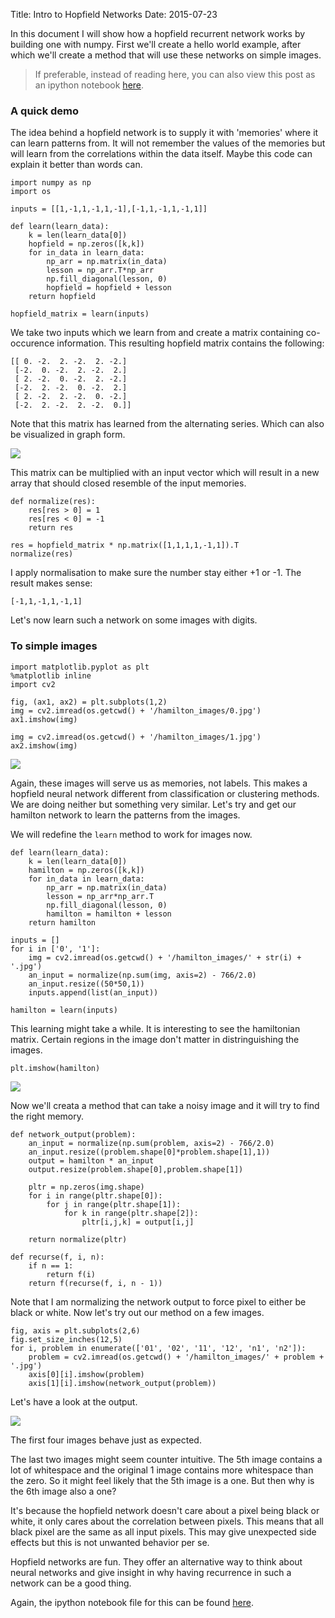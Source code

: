 Title: Intro to Hopfield Networks
Date: 2015-07-23

In this document I will show how a hopfield recurrent network works by building one with numpy. First we'll create a hello world example, after which we'll create a method that will use these networks on simple images.

> If preferable, instead of reading here, you can also view this post as an ipython notebook [here](http://nbviewer.ipython.org/gist/anonymous/01df7e791c1b2cc46baf). 

### A quick demo 

The idea behind a hopfield network is to supply it with 'memories' where it can learn patterns from. It will not remember the values of the memories but will learn from the correlations within the data itself. Maybe this code can explain it better than words can. 

	import numpy as np
	import os

	inputs = [[1,-1,1,-1,1,-1],[-1,1,-1,1,-1,1]]

	def learn(learn_data):
	    k = len(learn_data[0])
	    hopfield = np.zeros([k,k])
	    for in_data in learn_data: 
	        np_arr = np.matrix(in_data)
	        lesson = np_arr.T*np_arr
	        np.fill_diagonal(lesson, 0)
	        hopfield = hopfield + lesson
	    return hopfield

	hopfield_matrix = learn(inputs)

We take two inputs which we learn from and create a matrix containing co-occurence information. This resulting hopfield matrix contains the following: 

	[[ 0. -2.  2. -2.  2. -2.]
	 [-2.  0. -2.  2. -2.  2.]
	 [ 2. -2.  0. -2.  2. -2.]
	 [-2.  2. -2.  0. -2.  2.]
	 [ 2. -2.  2. -2.  0. -2.]
	 [-2.  2. -2.  2. -2.  0.]]

Note that this matrix has learned from the alternating series. Which can also be visualized in graph form. 

![](http://i.imgur.com/xKWDnW1.png)

This matrix can be multiplied with an input vector which will result in a new array that should closed resemble of the input memories. 

	def normalize(res):
	    res[res > 0] = 1
	    res[res < 0] = -1
	    return res

	res = hopfield_matrix * np.matrix([1,1,1,1,-1,1]).T
	normalize(res)

I apply normalisation to make sure the number stay either +1 or -1. The result makes sense: 

	[-1,1,-1,1,-1,1]

Let's now learn such a network on some images with digits. 

### To simple images

	import matplotlib.pyplot as plt
	%matplotlib inline  
	import cv2

	fig, (ax1, ax2) = plt.subplots(1,2)
	img = cv2.imread(os.getcwd() + '/hamilton_images/0.jpg')
	ax1.imshow(img)

	img = cv2.imread(os.getcwd() + '/hamilton_images/1.jpg')
	ax2.imshow(img)


![](http://i.imgur.com/hIQakIV.png)

Again, these images will serve us as memories, not labels. This makes a hopfield neural network different from classification or clustering methods. We are doing neither but something very similar. Let's try and get our hamilton network to learn the patterns from the images. 

We will redefine the `learn` method to work for images now. 

	def learn(learn_data):
	    k = len(learn_data[0])
	    hamilton = np.zeros([k,k])
	    for in_data in learn_data:
	        np_arr = np.matrix(in_data)
	        lesson = np_arr*np_arr.T
	        np.fill_diagonal(lesson, 0)
	        hamilton = hamilton + lesson
	    return hamilton

	inputs = [] 
	for i in ['0', '1']:
	    img = cv2.imread(os.getcwd() + '/hamilton_images/' + str(i) + '.jpg')
	    an_input = normalize(np.sum(img, axis=2) - 766/2.0)
	    an_input.resize((50*50,1))
	    inputs.append(list(an_input))
	    
	hamilton = learn(inputs)

This learning might take a while. It is interesting to see the hamiltonian matrix. Certain regions in the image don't matter in distringuishing the images. 

	plt.imshow(hamilton)

![](http://i.imgur.com/WR9MLDt.png)

Now we'll creata a method that can take a noisy image and it will try to find the right memory. 

	def network_output(problem):
	    an_input = normalize(np.sum(problem, axis=2) - 766/2.0)
	    an_input.resize((problem.shape[0]*problem.shape[1],1))
	    output = hamilton * an_input
	    output.resize(problem.shape[0],problem.shape[1])

	    pltr = np.zeros(img.shape) 
	    for i in range(pltr.shape[0]):
	        for j in range(pltr.shape[1]):
	            for k in range(pltr.shape[2]):
	                pltr[i,j,k] = output[i,j]
	                
	    return normalize(pltr)

	def recurse(f, i, n):
	    if n == 1: 
	        return f(i)
	    return f(recurse(f, i, n - 1))

Note that I am normalizing the network output to force pixel to either be black or white. Now let's try out our method on a few images. 

	fig, axis = plt.subplots(2,6)
	fig.set_size_inches(12,5)
	for i, problem in enumerate(['01', '02', '11', '12', 'n1', 'n2']):
	    problem = cv2.imread(os.getcwd() + '/hamilton_images/' + problem + '.jpg')
	    axis[0][i].imshow(problem)
	    axis[1][i].imshow(network_output(problem))

Let's have a look at the output. 

![](http://i.imgur.com/porrx76.png)

The first four images behave just as expected.

The last two images might seem counter intuitive. The 5th image contains a lot of whitespace and the original 1 image contains more whitespace than the zero. So it might feel likely that the 5th image is a one. But then why is the 6th image also a one? 

It's because the hopfield network doesn't care about a pixel being black or white, it only cares about the correlation between pixels. This means that all black pixel are the same as all input pixels. This may give unexpected side effects but this is not unwanted behavior per se. 

Hopfield networks are fun. They offer an alternative way to think about neural networks and give insight in why having recurrence in such a network can be a good thing. 

Again, the ipython notebook file for this can be found [here](http://nbviewer.ipython.org/gist/anonymous/01df7e791c1b2cc46baf). 
